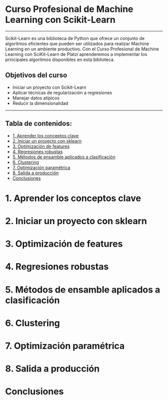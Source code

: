 # Curso Profesional de Machine Learning con Scikit-Learn

---------

Scikit-Learn es una biblioteca de Python que ofrece un conjunto de algoritmos eficientes que pueden ser utilizados para realizar Machine Learning en un ambiente productivo. Con el Curso Profesional de Machine Learning con SciKit-Learn de Platzi aprenderemos a implementar los principales algoritmos disponibles en esta biblioteca.

## Objetivos del curso

- Iniciar un proyecto con Scikit-Learn
- Aplicar técnicas de regularización a regresiones
- Manejar datos atípicos
- Reducir la dimensionalidad

---------------

## Tabla de contenidos:

- [1. Aprender los conceptos clave](#1-aprender-los-conceptos-clave)
- [2. Iniciar un proyecto con sklearn](#2-iniciar-un-proyecto-con-sklearn)
- [3. Optimización de features](#3-optimización-de-features)
- [4. Regresiones robustas](#4-regresiones-robustas)
- [5. Métodos de ensamble aplicados a clasificación](#5-métodos-de-ensamble-aplicados-a-clasificación)
- [6. Clustering](#6-clustering)
- [7. Optimización paramétrica](#7-optimización-paramétrica)
- [8. Salida a producción](#8-salida-a-producción)
- [Conclusiones](#conclusiones)

# 1. Aprender los conceptos clave

# 2. Iniciar un proyecto con sklearn

# 3. Optimización de features

# 4. Regresiones robustas

# 5. Métodos de ensamble aplicados a clasificación

# 6. Clustering

# 7. Optimización paramétrica

# 8. Salida a producción

# Conclusiones

